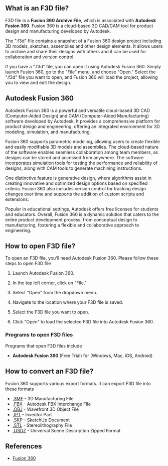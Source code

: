 ## What is an F3D file?

F3D file is a **Fusion 360 Archive File**, which is associated with **Autodesk Fusion 360**. Fusion 360 is a cloud-based 3D CAD/CAM tool for product design and manufacturing developed by Autodesk.

The ".f3d" file contains a snapshot of a Fusion 360 design project including 3D models, sketches, assemblies and other design elements. It allows users to archive and share their designs with others and it can be used for collaboration and version control.

If you have a ".f3d" file, you can open it using Autodesk Fusion 360. Simply launch Fusion 360, go to the "File" menu, and choose "Open." Select the ".f3d" file you want to open, and Fusion 360 will load the project, allowing you to view and edit the design.

## Autodesk Fusion 360

Autodesk Fusion 360 is a powerful and versatile cloud-based 3D CAD (Computer-Aided Design) and CAM (Computer-Aided Manufacturing) software developed by Autodesk. It provides a comprehensive platform for product design and engineering, offering an integrated environment for 3D modeling, simulation, and manufacturing.

Fusion 360 supports parametric modeling, allowing users to create flexible and easily modifiable 3D models and assemblies. The cloud-based nature of the software enables seamless collaboration among team members, as designs can be stored and accessed from anywhere. The software incorporates simulation tools for testing the performance and reliability of designs, along with CAM tools to generate machining instructions.

One distinctive feature is generative design, where algorithms assist in creating innovative and optimized design options based on specified criteria. Fusion 360 also includes version control for tracking design changes over time and supports the addition of custom scripts and extensions.

Popular in educational settings, Autodesk offers free licenses for students and educators. Overall, Fusion 360 is a dynamic solution that caters to the entire product development process, from conceptual design to manufacturing, fostering a flexible and collaborative approach to engineering.

## How to open F3D file?

To open an F3D file, you'll need Autodesk Fusion 360. Please follow these steps to open F3D file

1. Launch Autodesk Fusion 360.

1. In the top left corner, click on "File."

1. Select "Open" from the dropdown menu.

1. Navigate to the location where your F3D file is saved.

1. Select the F3D file you want to open.

1. Click "Open" to load the selected F3D file into Autodesk Fusion 360.

### Programs to open F3D files

Programs that open F3D files include

- **Autodesk Fusion 360** (Free Trial) for (Windows, Mac, iOS, Android)

## How to convert an F3D file?

Fusion 360 supports various export formats. It can export F3D file into these formats

- [.3MF](/3d/3mf/) - 3D Manufacturing File
- [.FBX](/3d/fbx/) - Autodesk FBX Interchange File
- [.OBJ](/3d/obj/) - Wavefront 3D Object File
- [.IPT](/3d/ipt/) - Inventor Part
- [.SKP](/image/skp/) - SketchUp Document
- [.STL](/cad/stl/) - Stereolithography File
- [.USDZ](/3d/usdz/) - Universal Scene Description Zipped Format

## References
* [Fusion 360](https://en.wikipedia.org/wiki/Fusion_360)
